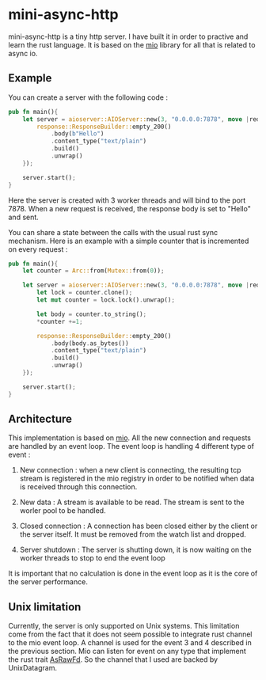 # mini-async-http

mini-async-http is a tiny http server. I have built it in order to practive and learn the rust language. It is 
based on the [mio](https://github.com/tokio-rs/mio) library for all that is related to async io.

## Example 

You can create a server with the following code :

```rust
pub fn main(){
    let server = aioserver::AIOServer::new(3, "0.0.0.0:7878", move |request|{
        response::ResponseBuilder::empty_200()
            .body(b"Hello")
            .content_type("text/plain")
            .build()
            .unwrap()
    });

    server.start();
}
```
Here the server is created with 3 worker threads and will bind to the port 7878. 
When a new request is received, the response body is set to "Hello" and sent. 

You can share a state between the calls with the usual rust sync mechanism.
Here is an example with a simple counter that is incremented on every request : 


```rust
pub fn main(){
    let counter = Arc::from(Mutex::from(0));

    let server = aioserver::AIOServer::new(3, "0.0.0.0:7878", move |request|{
        let lock = counter.clone();
        let mut counter = lock.lock().unwrap();

        let body = counter.to_string();
        *counter +=1;

        response::ResponseBuilder::empty_200()
            .body(body.as_bytes())
            .content_type("text/plain")
            .build()
            .unwrap()
    });

    server.start();
}
```


## Architecture

This implementation is based on [mio](https://github.com/tokio-rs/mio).
All the new connection and requests are handled by an event loop.
The event loop is handling 4 different type of event :

1. New connection : when a new client is connecting, the resulting tcp stream is registered
in the mio registry in order to be notified when data is received through this connection.

2. New data : A stream is available to be read. The stream is sent to the worler pool to be handled.

3. Closed connection : A connection has been closed either by the client or the server itself. It must 
be removed from the watch list and dropped.

4. Server shutdown : The server is shutting down, it is now waiting on the worker threads to stop 
to end the event loop

It is important that no calculation is done in the event loop as it is the core of the server performance. 

## Unix limitation

Currently, the server is only supported on Unix systems. This limitation come from the fact that it does not 
seem possible to integrate rust channel to the mio event loop. A channel is used for the event 3 and 4 described in 
the previous section. Mio can listen for event on any type that implement the rust trait [AsRawFd](https://doc.rust-lang.org/std/os/unix/io/trait.AsRawFd.html). So the channel that I used are backed by UnixDatagram. 

